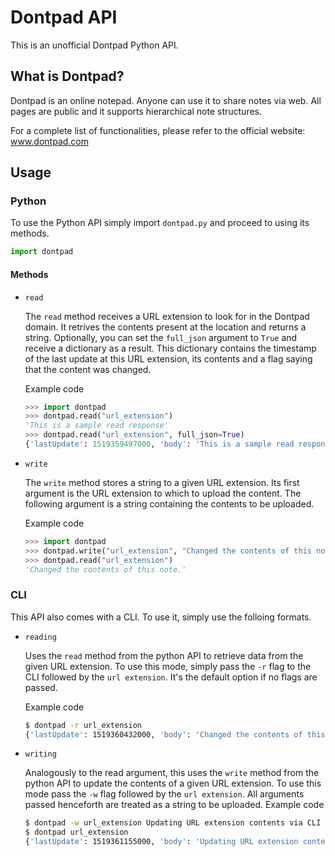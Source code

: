 # Dontpad API

This is an unofficial Dontpad Python API. 

## What is Dontpad?

Dontpad is an online notepad. Anyone can use it to share notes via web. All pages are public and it supports hierarchical note structures.

For a complete list of functionalities, please refer to the official website: 
www.dontpad.com

## Usage
### Python
To use the Python API simply import `dontpad.py` and proceed to using its methods.
```python
import dontpad
```
#### Methods
- `read`

    The `read` method receives a URL extension to look for in the Dontpad domain. It retrives the contents present at the location and returns a string. Optionally, you can set the `full_json` argument to `True` and receive a dictionary as a result. This dictionary contains the timestamp of the last update at this URL extension, its contents and a flag saying that the content was changed.

    Example code
    ```python
    >>> import dontpad
    >>> dontpad.read("url_extension")
    'This is a sample read response'
    >>> dontpad.read("url_extension", full_json=True)
    {'lastUpdate': 1519359497000, 'body': 'This is a sample read response', 'changed': True}
    ```
    
- `write`

    The `write` method stores a string to a given URL extension. Its first argument is the URL extension to which to upload the content. The following argument is a string containing the contents to be uploaded.

    Example code
    ```python
    >>> import dontpad
    >>> dontpad.write("url_extension", "Changed the contents of this note.")
    >>> dontpad.read("url_extension")
    'Changed the contents of this note.'
    ```
    
### CLI
This API also comes with a CLI. To use it, simply use the folloing formats.
- `reading`

    Uses the `read` method from the python API to retrieve data from the given URL extension. To use this mode, simply pass the `-r` flag to the CLI followed by the `url extension`. It's the default option if no flags are passed.

    Example code
    ```bash
    $ dontpad -r url_extension
    {'lastUpdate': 1519360432000, 'body': 'Changed the contents of this note.', 'changed': True}
    ```
    
- `writing`

    Analogously to the read argument, this uses the `write` method from the python API to update the contents of a given URL extension. To use this mode pass the `-w` flag followed by the `url extension`. All arguments passed henceforth are treated as a string to be uploaded.
    Example code
    ```bash
    $ dontpad -w url_extension Updating URL extension contents via CLI
    $ dontpad url_extension
    {'lastUpdate': 1519361155000, 'body': 'Updating URL extension contents via CLI', 'changed': True}
    ```





